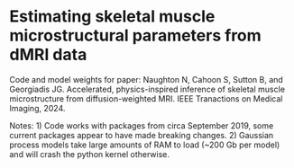 # Estimating skeletal muscle microstructural parameters from dMRI data
Code and model weights for paper: Naughton N, Cahoon S, Sutton B, and Georgiadis JG. Accelerated, physics-inspired inference of skeletal muscle microstructure from diffusion-weighted MRI. IEEE Tranactions on Medical Imaging, 2024.

Notes: 1) Code works with packages from circa September 2019, some current packages appear to have made breaking changes. 2) Gaussian process models take large amounts of RAM to load (~200 Gb per model) and will crash the python kernel otherwise. 
